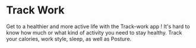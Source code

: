 # Track Work

Get to a healthier and more active life with the Track-work app ! It's hard to know how much or what kind of activity you need to stay healthy. Track your calories, work style, sleep, as well as Posture.
